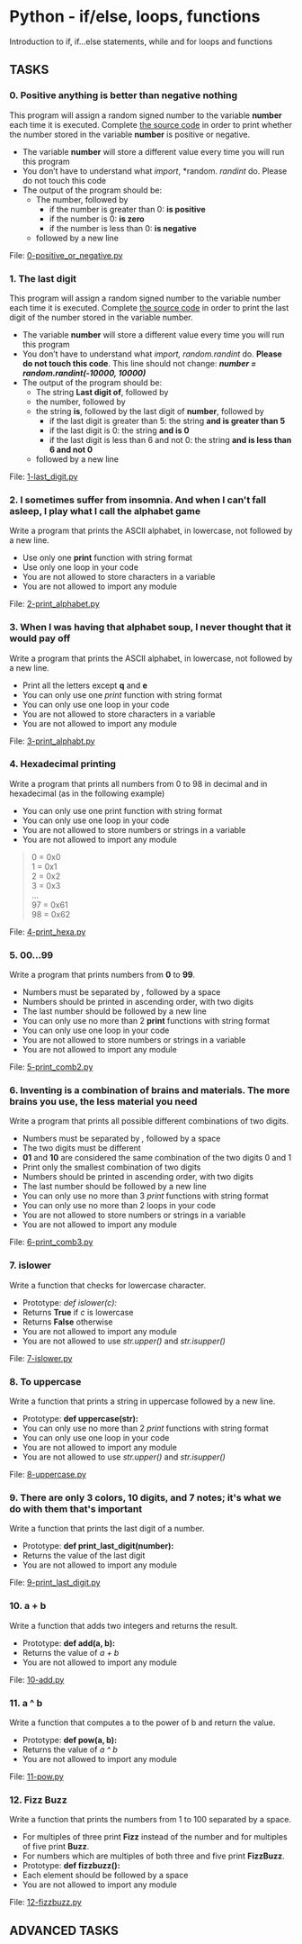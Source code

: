 # Python - if/else, loops, functions

Introduction to if, if...else statements, while and for loops and functions

## TASKS

### 0. Positive anything is better than negative nothing

This program will assign a random signed number to the variable **number** each time it is executed. Complete [the source code](https://github.com/hs-hq/0x01.py/blob/main/0-positive_or_negative_py) in order to print whether the number stored in the variable **number** is positive or negative.  

- The variable **number** will store a different value every time you will run this program
- You don’t have to understand what *import*, *random. *randint* do. Please do not touch this code
- The output of the program should be:
  - The number, followed by
    - if the number is greater than 0: **is positive**
    - if the number is 0: **is zero**
    - if the number is less than 0: **is negative**  
  - followed by a new line

File: [0-positive_or_negative.py](https://github.com/Entwoane/holbertonschool-higher_level_programming/blob/main/python-if_else_loops_functions/0-positive_or_negative.py)

### 1. The last digit
This program will assign a random signed number to the variable number each time it is executed. Complete [the source code](https://github.com/hs-hq/0x01.py/blob/main/1-last_digit_py) in order to print the last digit of the number stored in the variable number.

- The variable **number** will store a different value every time you will run this program
- You don’t have to understand what *import, random.randint* do. **Please do not touch this code**. This line should not change: ***number = random.randint(-10000, 10000)***
- The output of the program should be:
  - The string **Last digit of**, followed by
  - the number, followed by  
  - the string **is**, followed by the last digit of **number**, followed by  
    - if the last digit is greater than 5: the string **and is greater than 5**
    - if the last digit is 0: the string **and is 0**
    - if the last digit is less than 6 and not 0: the string **and is less than 6 and not 0**
  - followed by a new line

File: [1-last_digit.py](https://github.com/Entwoane/holbertonschool-higher_level_programming/blob/main/python-if_else_loops_functions/1-last_digit.py)

### 2. I sometimes suffer from insomnia. And when I can't fall asleep, I play what I call the alphabet game

Write a program that prints the ASCII alphabet, in lowercase, not followed by a new line.

- Use only one **print** function with string format
- Use only one loop in your code
- You are not allowed to store characters in a variable
- You are not allowed to import any module

File: [2-print_alphabet.py](https://github.com/Entwoane/holbertonschool-higher_level_programming/blob/main/python-if_else_loops_functions/2-print_alphabet.py)


### 3. When I was having that alphabet soup, I never thought that it would pay off

Write a program that prints the ASCII alphabet, in lowercase, not followed by a new line.  

- Print all the letters except **q** and **e**
- You can only use one *print* function with string format
- You can only use one loop in your code
- You are not allowed to store characters in a variable
- You are not allowed to import any module

File: [3-print_alphabt.py](https://github.com/Entwoane/holbertonschool-higher_level_programming/blob/main/python-if_else_loops_functions/3-print_alphabt.py)

### 4. Hexadecimal printing

Write a program that prints all numbers from 0 to 98 in decimal and in hexadecimal (as in the following example)

- You can only use one print function with string format
- You can only use one loop in your code
- You are not allowed to store numbers or strings in a variable
- You are not allowed to import any module

> 0 = 0x0  
> 1 = 0x1  
> 2 = 0x2  
> 3 = 0x3  
> ...  
> 97 = 0x61  
> 98 = 0x62  

File: [4-print_hexa.py](https://github.com/Entwoane/holbertonschool-higher_level_programming/blob/main/python-if_else_loops_functions/4-print_hexa.py)

### 5. 00...99

Write a program that prints numbers from **0** to **99**.

- Numbers must be separated by *,* followed by a space
- Numbers should be printed in ascending order, with two digits
- The last number should be followed by a new line
- You can only use no more than 2 **print** functions with string format
- You can only use one loop in your code
- You are not allowed to store numbers or strings in a variable
- You are not allowed to import any module

File: [5-print_comb2.py](https://github.com/Entwoane/holbertonschool-higher_level_programming/blob/main/python-if_else_loops_functions/5-print_comb2.py)


### 6. Inventing is a combination of brains and materials. The more brains you use, the less material you need

Write a program that prints all possible different combinations of two digits.

   - Numbers must be separated by *,* followed by a space
   - The two digits must be different
   - **01** and **10** are considered the same combination of the two digits 0 and 1
   - Print only the smallest combination of two digits
   - Numbers should be printed in ascending order, with two digits
   - The last number should be followed by a new line
   - You can only use no more than 3 *print* functions with string format
   - You can only use no more than 2 loops in your code
   - You are not allowed to store numbers or strings in a variable
   - You are not allowed to import any module

File: [6-print_comb3.py](https://github.com/Entwoane/holbertonschool-higher_level_programming/blob/main/python-if_else_loops_functions/6-print_comb3.py)


### 7. islower

Write a function that checks for lowercase character.

   - Prototype: *def islower(c):*
   - Returns **True** if *c* is lowercase
   - Returns **False** otherwise
   - You are not allowed to import any module
   - You are not allowed to use *str.upper()* and *str.isupper()*

File: [7-islower.py](https://github.com/Entwoane/holbertonschool-higher_level_programming/blob/main/python-if_else_loops_functions/7-islower.py)


### 8. To uppercase

Write a function that prints a string in uppercase followed by a new line.

   - Prototype: **def uppercase(str):**
   - You can only use no more than 2 *print* functions with string format
   - You can only use one loop in your code
   - You are not allowed to import any module
   - You are not allowed to use *str.upper()* and *str.isupper()*

File: [8-uppercase.py](https://github.com/Entwoane/holbertonschool-higher_level_programming/blob/main/python-if_else_loops_functions/8-uppercase.py)


### 9. There are only 3 colors, 10 digits, and 7 notes; it's what we do with them that's important

Write a function that prints the last digit of a number.

   - Prototype: **def print_last_digit(number):**
   - Returns the value of the last digit
   - You are not allowed to import any module

File: [9-print_last_digit.py](https://github.com/Entwoane/holbertonschool-higher_level_programming/blob/main/python-if_else_loops_functions/9-print_last_digit.py)


### 10. a + b

Write a function that adds two integers and returns the result.

   - Prototype: **def add(a, b):**
   - Returns the value of *a + b*
   - You are not allowed to import any module

File: [10-add.py](https://github.com/Entwoane/holbertonschool-higher_level_programming/blob/main/python-if_else_loops_functions/10-add.py)

### 11. a ^ b

Write a function that computes a to the power of b and return the value.

   - Prototype: **def pow(a, b):**
   - Returns the value of *a ^ b*
   - You are not allowed to import any module

File: [11-pow.py](https://github.com/Entwoane/holbertonschool-higher_level_programming/blob/main/python-if_else_loops_functions/11-pow.py)

### 12. Fizz Buzz

Write a function that prints the numbers from 1 to 100 separated by a space.

   - For multiples of three print **Fizz** instead of the number and for multiples of five print **Buzz**.
   - For numbers which are multiples of both three and five print **FizzBuzz**.
   - Prototype: **def fizzbuzz():**
   - Each element should be followed by a space
   - You are not allowed to import any module

File: [12-fizzbuzz.py](https://github.com/Entwoane/holbertonschool-higher_level_programming/blob/main/python-if_else_loops_functions/12-fizzbuzz.py)

## ADVANCED TASKS